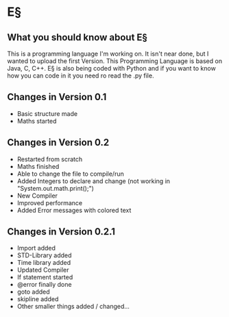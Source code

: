 # E§

## What you should know about E§
This is a programming language I'm working on.
It isn't near done, but I wanted to upload the first Version.
This Programming Language is based on Java, C, C++.
E§ is also being coded with Python and if you want to know how you can code in it you need ro read the .py file.

## Changes in Version 0.1
- Basic structure made
- Maths started

## Changes in Version 0.2
- Restarted from scratch
- Maths finished
- Able to change the file to compile/run
- Added Integers to declare and change (not working in "System.out.math.print();")
- New Compiler
- Improved performance
- Added Error messages with colored text

## Changes in Version 0.2.1
- Import added
- STD-Library added
- Time library added
- Updated Compiler
- If statement started
- @error finally done
- goto added
- skipline added
- Other smaller things added / changed...
